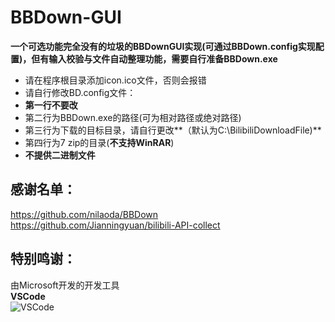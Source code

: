 # BBDown-GUI
**一个可选功能完全没有的垃圾的BBDownGUI实现(可通过BBDown.config实现配置)，但有输入校验与文件自动整理功能，需要自行准备BBDown.exe**

- 请在程序根目录添加icon.ico文件，否则会报错   
- 请自行修改BD.config文件：  
- **第一行不要改**   
- 第二行为BBDown.exe的路径(可为相对路径或绝对路径)   
- 第三行为下载的目标目录，请自行更改**（默认为C:\BilibiliDownloadFile)**   
- 第四行为7 zip的目录(**不支持WinRAR**)   
- **不提供二进制文件**

## 感谢名单：

https://github.com/nilaoda/BBDown  
https://github.com/Jianningyuan/bilibili-API-collect

## 特别鸣谢：
由Microsoft开发的开发工具  
**VSCode**  
![VSCode](https://user-images.githubusercontent.com/102419562/184617892-8f1d0fed-34b0-44cc-b7c3-cab19a5d23f6.png)
